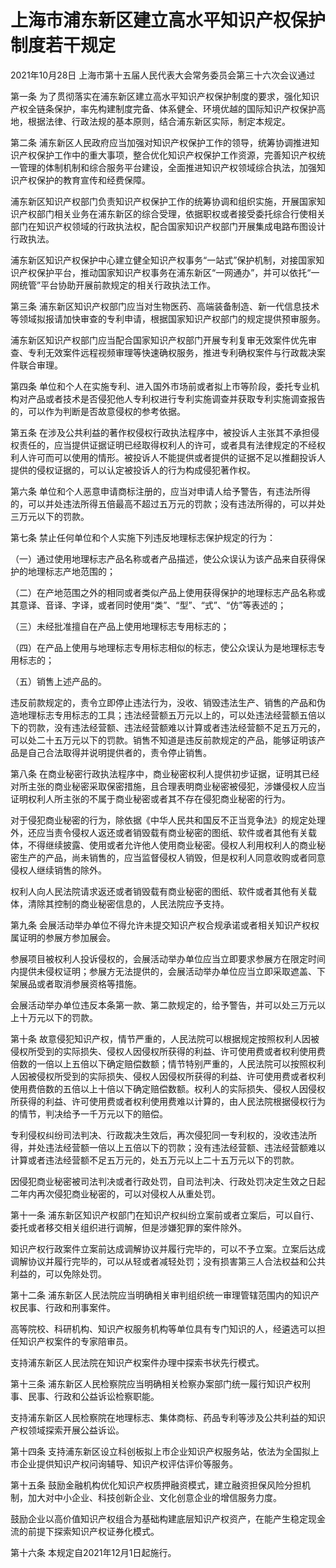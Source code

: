 # 上海市浦东新区建立高水平知识产权保护制度若干规定

2021年10月28日 上海市第十五届人民代表大会常务委员会第三十六次会议通过



第一条 为了贯彻落实在浦东新区建立高水平知识产权保护制度的要求，强化知识产权全链条保护，率先构建制度完备、体系健全、环境优越的国际知识产权保护高地，根据法律、行政法规的基本原则，结合浦东新区实际，制定本规定。

第二条 浦东新区人民政府应当加强对知识产权保护工作的领导，统筹协调推进知识产权保护工作中的重大事项，整合优化知识产权保护工作资源，完善知识产权统一管理的体制机制和综合服务平台建设，全面推进知识产权领域综合执法，加强知识产权保护的教育宣传和经费保障。

浦东新区知识产权部门负责知识产权保护工作的统筹协调和组织实施，开展国家知识产权部门相关业务在浦东新区的综合受理，依据职权或者接受委托综合行使相关部门在知识产权领域的行政执法权，配合国家知识产权部门开展集成电路布图设计行政执法。

浦东新区知识产权保护中心建立健全知识产权事务“一站式”保护机制，对接国家知识产权保护平台，推动国家知识产权事务在浦东新区“一网通办”，并可以依托“一网统管”平台协助开展前款规定的相关行政执法工作。

第三条 浦东新区知识产权部门应当对生物医药、高端装备制造、新一代信息技术等领域拟报请加快审查的专利申请，根据国家知识产权部门的规定提供预审服务。

浦东新区知识产权部门应当配合国家知识产权部门开展专利复审无效案件优先审查、专利无效案件远程视频审理等快速确权服务，推进专利确权案件与行政裁决案件联合审理。

第四条 单位和个人在实施专利、进入国外市场前或者拟上市等阶段，委托专业机构对产品或者技术是否侵犯他人专利权进行专利实施调查并获取专利实施调查报告的，可以作为判断是否故意侵权的参考依据。

第五条 在涉及公共利益的著作权侵权行政执法程序中，被投诉人主张其不承担侵权责任的，应当提供证据证明已经取得权利人的许可，或者具有法律规定的不经权利人许可而可以使用的情形。被投诉人不能提供或者提供的证据不足以推翻投诉人提供的侵权证据的，可以认定被投诉人的行为构成侵犯著作权。

第六条 单位和个人恶意申请商标注册的，应当对申请人给予警告，有违法所得的，可以并处违法所得五倍最高不超过五万元的罚款；没有违法所得的，可以并处三万元以下的罚款。

第七条 禁止任何单位和个人实施下列违反地理标志保护规定的行为：

（一）通过使用地理标志产品名称或者产品描述，使公众误认为该产品来自获得保护的地理标志产地范围的；

（二）在产地范围之外的相同或者类似产品上使用获得保护的地理标志产品名称或其意译、音译、字译，或者同时使用“类”、“型”、“式”、“仿”等表述的；

（三）未经批准擅自在产品上使用地理标志专用标志的；

（四）在产品上使用与地理标志专用标志相似的标志，使公众误认为是地理标志专用标志的；

（五）销售上述产品的。

违反前款规定的，责令立即停止违法行为，没收、销毁违法生产、销售的产品和伪造地理标志专用标志的工具；违法经营额五万元以上的，可以处违法经营额五倍以下的罚款，没有违法经营额、违法经营额难以计算或者违法经营额不足五万元的，可以处二十五万元以下的罚款。销售不知道是违反前款规定的产品，能够证明该产品是自己合法取得并说明提供者的，责令停止销售。

第八条 在商业秘密行政执法程序中，商业秘密权利人提供初步证据，证明其已经对所主张的商业秘密采取保密措施，且合理表明商业秘密被侵犯，涉嫌侵权人应当证明权利人所主张的不属于商业秘密或者其不存在侵犯商业秘密的行为。

对于侵犯商业秘密的行为，除依据《中华人民共和国反不正当竞争法》的规定处理外，还应当责令侵权人返还或者销毁载有商业秘密的图纸、软件或者其他有关载体，不得继续披露、使用或者允许他人使用商业秘密。侵权人利用权利人的商业秘密生产的产品，尚未销售的，应当监督侵权人销毁，但是权利人同意收购或者同意侵权人继续销售的除外。

权利人向人民法院请求返还或者销毁载有商业秘密的图纸、软件或者其他有关载体，清除其控制的商业秘密信息的，人民法院应予支持。

第九条 会展活动举办单位不得允许未提交知识产权合规承诺或者相关知识产权权属证明的参展方参加展会。

参展项目被权利人投诉侵权的，会展活动举办单位应当立即要求参展方在限定时间内提供未侵权证明；参展方无法提供的，会展活动举办单位应当立即采取遮盖、下架展品或者取消参展资格等措施。

会展活动举办单位违反本条第一款、第二款规定的，给予警告，并可以处三万元以上十万元以下的罚款。

第十条 故意侵犯知识产权，情节严重的，人民法院可以根据规定按照权利人因被侵权所受到的实际损失、侵权人因侵权所获得的利益、许可使用费或者权利使用费倍数的一倍以上五倍以下确定赔偿数额；情节特别严重的，人民法院可以按照权利人因被侵权所受到的实际损失、侵权人因侵权所获得的利益、许可使用费或者权利使用费倍数的五倍以上十倍以下确定赔偿数额。权利人的实际损失、侵权人因侵权所获得的利益、许可使用费或者权利使用费难以计算的，由人民法院根据侵权行为的情节，判决给予一千万元以下的赔偿。

专利侵权纠纷司法判决、行政裁决生效后，再次侵犯同一专利权的，没收违法所得，并处违法经营额一倍以上五倍以下的罚款；没有违法经营额、违法经营额难以计算或者违法经营额不足五万元的，处五万元以上二十五万元以下的罚款。

因侵犯商业秘密被司法判决或者行政处罚，自司法判决、行政处罚决定生效之日起二年内再次侵犯商业秘密的，可以对侵权人从重处罚。

第十一条 浦东新区知识产权部门在知识产权纠纷立案前或者立案后，可以自行、委托或者移交相关组织进行调解，但是涉嫌犯罪的案件除外。

知识产权行政案件立案前达成调解协议并履行完毕的，可以不予立案。立案后达成调解协议并履行完毕的，可以从轻或者减轻处罚；没有损害第三人合法权益和公共利益的，可以免除处罚。

第十二条 浦东新区人民法院应当明确相关审判组织统一审理管辖范围内的知识产权民事、行政和刑事案件。

高等院校、科研机构、知识产权服务机构等单位具有专门知识的人，经遴选可以担任知识产权案件的专家陪审员。

支持浦东新区人民法院在知识产权案件办理中探索书状先行模式。

第十三条 浦东新区人民检察院应当明确相关检察办案部门统一履行知识产权刑事、民事、行政和公益诉讼检察职能。

支持浦东新区人民检察院在地理标志、集体商标、药品专利等涉及公共利益的知识产权领域探索开展公益诉讼。

第十四条 支持浦东新区设立科创板拟上市企业知识产权服务站，依法为全国拟上市企业提供知识产权问询辅导、知识产权评估评价等服务。

第十五条 鼓励金融机构优化知识产权质押融资模式，建立融资担保风险分担机制，加大对中小企业、科技创新企业、文化创意企业的增信服务力度。

鼓励企业以高价值知识产权组合为基础构建底层知识产权资产，在能产生稳定现金流的前提下探索知识产权证券化模式。

第十六条 本规定自2021年12月1日起施行。